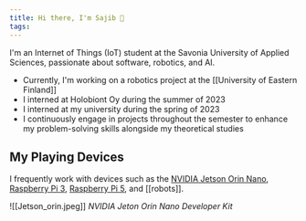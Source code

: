 ```yaml
---
title: Hi there, I'm Sajib 🤝
tags:
---
```

I'm an Internet of Things (IoT) student at the Savonia University of Applied Sciences, passionate about software, robotics, and AI.

- Currently, I'm working on a robotics project at the [[University of Eastern Finland]]
- I interned at Holobiont Oy during the summer of 2023
- I interned at my university during the spring of 2023
- I continuously engage in projects throughout the semester to enhance my problem-solving skills alongside my theoretical studies


## My Playing Devices
I frequently work with devices such as the [NVIDIA Jetson Orin Nano](https://developer.nvidia.com/embedded/learn/get-started-jetson-orin-nano-devkit),[ Raspberry Pi 3](https://www.raspberrypi.com/products/raspberry-pi-3-model-b/), [Raspberry Pi 5](https://www.raspberrypi.com/products/raspberry-pi-5/), and [[robots]].

![[Jetson_orin.jpeg]]
*NVIDIA Jeton Orin Nano Developer Kit*
